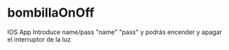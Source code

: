 # bombillaOnOff
IOS App Introduce name/pass "name" "pass" y podrás encender y apagar el interruptor de la luz
